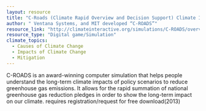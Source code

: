 ```yaml
---
layout: resource
title: "C-Roads (Climate Rapid Overview and Decision Support) Climate Interactive "
author: " Ventana Systems, and MIT developed “C-ROADS”"
resource_link: "http://climateinteractive.org/simulations/C-ROADS/overview"
resource_type: "Digital game/Simulation"
climate_topics:
  - Causes of Climate Change
  - Impacts of Climate Change
  - Mitigation
---
```


C-ROADS is an award-winning computer simulation that helps people understand the long-term climate impacts of policy scenarios to reduce greenhouse gas emissions. It allows for the rapid summation of national greenhouse gas reduction pledges in order to show the long-term impact on our climate. requires registration/request for free download(2013)
